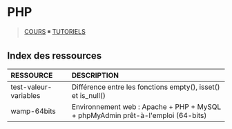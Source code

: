 # PHP

> [COURS](https://www.youtube.com/playlist?list=PLrSOXFDHBtfFuZttC17M-jNpKnzUL5Adc) ◾ [TUTORIELS](https://www.youtube.com/playlist?list=PLrSOXFDHBtfEgg_cDMFLWj3hmdG9_2MR2)

## Index des ressources

|RESSOURCE|DESCRIPTION|
|:--|:--|
|test-valeur-variables|Différence entre les fonctions empty(), isset() et is_null()|
|wamp-64bits|Environnement web : Apache + PHP + MySQL + phpMyAdmin prêt-à-l'emploi (64-bits)|
